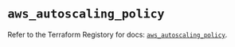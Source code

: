 # `aws_autoscaling_policy`

Refer to the Terraform Registory for docs: [`aws_autoscaling_policy`](https://registry.terraform.io/providers/hashicorp/aws/5.13.0/docs/resources/autoscaling_policy).
